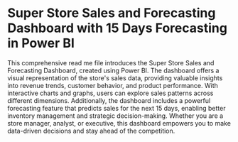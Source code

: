 # Super Store Sales and Forecasting Dashboard with 15 Days Forecasting in Power BI

This comprehensive read me file introduces the Super Store Sales and Forecasting Dashboard, created using Power BI. The dashboard offers a visual representation of the store's sales data, providing valuable insights into revenue trends, customer behavior, and product performance. With interactive charts and graphs, users can explore sales patterns across different dimensions. Additionally, the dashboard includes a powerful forecasting feature that predicts sales for the next 15 days, enabling better inventory management and strategic decision-making. Whether you are a store manager, analyst, or executive, this dashboard empowers you to make data-driven decisions and stay ahead of the competition.
